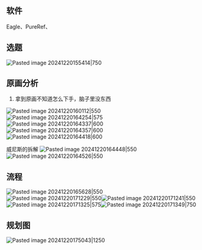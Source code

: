 ## 软件
Eagle、PureRef、
## 选题
![Pasted image 20241220155414|750](https://raw.githubusercontent.com/wanlilu/imgBed/main/Pasted%20image%2020241220155414.png)

## 原画分析
1. 拿到原画不知道怎么下手，脑子里没东西


![Pasted image 20241220160112|550](https://raw.githubusercontent.com/wanlilu/imgBed/main/Pasted%20image%2020241220160112.png)
![Pasted image 20241220164254|575](https://raw.githubusercontent.com/wanlilu/imgBed/main/Pasted%20image%2020241220164254.png)
![Pasted image 20241220164337|600](https://raw.githubusercontent.com/wanlilu/imgBed/main/Pasted%20image%2020241220164337.png)
![Pasted image 20241220164357|600](https://raw.githubusercontent.com/wanlilu/imgBed/main/Pasted%20image%2020241220164357.png)
![Pasted image 20241220164418|600](https://raw.githubusercontent.com/wanlilu/imgBed/main/Pasted%20image%2020241220164418.png)

威尼斯的拆解
![Pasted image 20241220164448|550](https://raw.githubusercontent.com/wanlilu/imgBed/main/Pasted%20image%2020241220164448.png)
![Pasted image 20241220164526|550](https://raw.githubusercontent.com/wanlilu/imgBed/main/Pasted%20image%2020241220164526.png)


## 流程
![Pasted image 20241220165628|550](https://raw.githubusercontent.com/wanlilu/imgBed/main/Pasted%20image%2020241220165628.png)
![Pasted image 20241220171229|550](https://raw.githubusercontent.com/wanlilu/imgBed/main/Pasted%20image%2020241220171229.png)![Pasted image 20241220171241|550](https://raw.githubusercontent.com/wanlilu/imgBed/main/Pasted%20image%2020241220171241.png)
![Pasted image 20241220171325|575](https://raw.githubusercontent.com/wanlilu/imgBed/main/Pasted%20image%2020241220171325.png)![Pasted image 20241220171349|750](https://raw.githubusercontent.com/wanlilu/imgBed/main/Pasted%20image%2020241220171349.png)


## 规划图

![Pasted image 20241220175043|1250](https://raw.githubusercontent.com/wanlilu/imgBed/main/Pasted%20image%2020241220175043.png)
